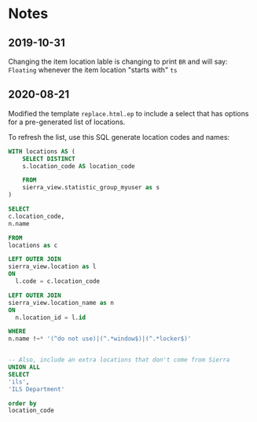 # Notes

## 2019-10-31
Changing the item location lable is changing to print `BR` and will say:
 `Floating` whenever the item location "starts with" `ts`

 
## 2020-08-21
Modified the template `replace.html.ep` to include a select that has options for a pre-generated list of locations.

To refresh the list, use this SQL generate location codes and names:

```sql
WITH locations AS (
	SELECT DISTINCT
	s.location_code AS location_code

	FROM
	sierra_view.statistic_group_myuser as s
)

SELECT
c.location_code,
n.name

FROM
locations as c

LEFT OUTER JOIN
sierra_view.location as l
ON
  l.code = c.location_code

LEFT OUTER JOIN
sierra_view.location_name as n
ON
  n.location_id = l.id

WHERE
n.name !~* '(^do not use)|(^.*window$)|(^.*locker$)'


-- Also, include an extra locations that don't come from Sierra
UNION ALL
SELECT
'ils',
'ILS Department'

order by
location_code
```
